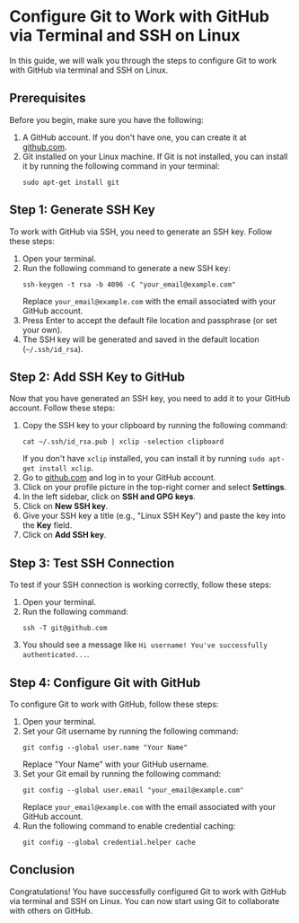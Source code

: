 # Configure Git to Work with GitHub via Terminal and SSH on Linux

In this guide, we will walk you through the steps to configure Git to work with GitHub via terminal and SSH on Linux.

## Prerequisites
Before you begin, make sure you have the following:

1. A GitHub account. If you don't have one, you can create it at [github.com](https://github.com).
2. Git installed on your Linux machine. If Git is not installed, you can install it by running the following command in your terminal:
    ```
    sudo apt-get install git
    ```

## Step 1: Generate SSH Key
To work with GitHub via SSH, you need to generate an SSH key. Follow these steps:

1. Open your terminal.
2. Run the following command to generate a new SSH key:
    ```
    ssh-keygen -t rsa -b 4096 -C "your_email@example.com"
    ```
    Replace `your_email@example.com` with the email associated with your GitHub account.
3. Press Enter to accept the default file location and passphrase (or set your own).
4. The SSH key will be generated and saved in the default location (`~/.ssh/id_rsa`).

## Step 2: Add SSH Key to GitHub
Now that you have generated an SSH key, you need to add it to your GitHub account. Follow these steps:

1. Copy the SSH key to your clipboard by running the following command:
    ```
    cat ~/.ssh/id_rsa.pub | xclip -selection clipboard
    ```
    If you don't have `xclip` installed, you can install it by running `sudo apt-get install xclip`.
2. Go to [github.com](https://github.com) and log in to your GitHub account.
3. Click on your profile picture in the top-right corner and select **Settings**.
4. In the left sidebar, click on **SSH and GPG keys**.
5. Click on **New SSH key**.
6. Give your SSH key a title (e.g., "Linux SSH Key") and paste the key into the **Key** field.
7. Click on **Add SSH key**.

## Step 3: Test SSH Connection
To test if your SSH connection is working correctly, follow these steps:

1. Open your terminal.
2. Run the following command:
    ```
    ssh -T git@github.com
    ```
3. You should see a message like `Hi username! You've successfully authenticated...`.

## Step 4: Configure Git with GitHub
To configure Git to work with GitHub, follow these steps:

1. Open your terminal.
2. Set your Git username by running the following command:
    ```
    git config --global user.name "Your Name"
    ```
    Replace "Your Name" with your GitHub username.
3. Set your Git email by running the following command:
    ```
    git config --global user.email "your_email@example.com"
    ```
    Replace `your_email@example.com` with the email associated with your GitHub account.
4. Run the following command to enable credential caching:
    ```
    git config --global credential.helper cache
    ```

## Conclusion
Congratulations! You have successfully configured Git to work with GitHub via terminal and SSH on Linux. You can now start using Git to collaborate with others on GitHub.
